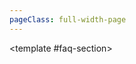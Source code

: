 ```yaml
---
pageClass: full-width-page
---
```

<script setup>
import dataProduct from '@/data/json/灵感.json';
import GalleryFAQ from '@/text/gallery-faq.md';


// 定义所有表格的信息，用于循环创建内容和导航
const tables = [
  {
    id: 'inspiration-table',         // 用作锚点的唯一ID
    title: '灵感',    // 表格的标题
    data: dataProduct,           // 绑定的数据
  },
  // {
  //   id: 'modules-gallery-upgradeShape-table',
  //   title: ' 形状升级',
  //   data: dataMap['modules/gallery/upgradeShape']
  // },
  {
    id: 'modules-gallery-upgradePrestige-table',
    title: ' 声望升级',
    data: dataMap['modules/gallery/upgradePrestige']
  },
  // {
  //   id: 'modules-gallery-upgradePremium-table',
  //   title: ' 高级升级',
  //   data: dataMap['modules/gallery/upgradePremium']
  // },
  // {
  //   id: 'modules-gallery-upgrade-table',
  //   title: ' 升级',
  //   data: dataMap['modules/gallery/upgrade']
  // },
  // {
  //   id: 'modules-gallery-shape-table',
  //   title: ' 形状',
  //   data: dataMap['modules/gallery/shape']
  // },
  // {
  //   id: 'modules-gallery-relic-table',
  //   title: ' 圣遗物',
  //   data: dataMap['modules/gallery/relic']
  // },
  // {
  //   id: 'modules-gallery-card-table',
  //   title: ' 卡牌',
  //   data: dataMap['modules/gallery/card']
  // },
  // {
  //   id: 'modules-gallery-achievement-table',
  //   title: ' 成就',
  //   data: dataMap['modules/gallery/achievement']
  // },
];


</script>

<TwoSectionsLayout>
  <template #data-section>
    <div v-for="tableInfo in tables" :key="tableInfo.id">
      <h3 :id="tableInfo.id">{{ tableInfo.title }}</h3>
      <DynamicTable :data="tableInfo.data">
        <template #notes>
        </template>
      </DynamicTable>
    </div>
  </template>

  <template #faq-section>
    <GalleryFAQ />
  </template>

</TwoSectionsLayout>
